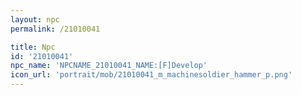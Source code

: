 ```yaml
---
layout: npc
permalink: /21010041

title: Npc
id: '21010041'
npc_name: 'NPCNAME_21010041_NAME:[F]Develop'
icon_url: 'portrait/mob/21010041_m_machinesoldier_hammer_p.png'
---
```

